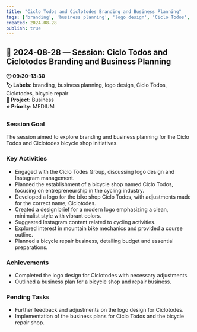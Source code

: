 ```yaml
---
title: "Ciclo Todos and Ciclotodes Branding and Business Planning"
tags: ['branding', 'business planning', 'logo design', 'Ciclo Todos', 'Ciclotodes', 'bicycle repair']
created: 2024-08-28
publish: true
---
```


## 📅 2024-08-28 — Session: Ciclo Todos and Ciclotodes Branding and Business Planning

**🕒 09:30–13:30**  
**🏷️ Labels**: branding, business planning, logo design, Ciclo Todos, Ciclotodes, bicycle repair  
**📂 Project**: Business  
**⭐ Priority**: MEDIUM  


### Session Goal
The session aimed to explore branding and business planning for the Ciclo Todos and Ciclotodes bicycle shop initiatives.

### Key Activities
- Engaged with the Ciclo Todes Group, discussing logo design and Instagram management.
- Planned the establishment of a bicycle shop named Ciclo Todos, focusing on entrepreneurship in the cycling industry.
- Developed a logo for the bike shop Ciclo Todos, with adjustments made for the correct name, Ciclotodes.
- Created a design brief for a modern logo emphasizing a clean, minimalist style with vibrant colors.
- Suggested Instagram content related to cycling activities.
- Explored interest in mountain bike mechanics and provided a course outline.
- Planned a bicycle repair business, detailing budget and essential preparations.

### Achievements
- Completed the logo design for Ciclotodes with necessary adjustments.
- Outlined a business plan for a bicycle shop and repair business.

### Pending Tasks
- Further feedback and adjustments on the logo design for Ciclotodes.
- Implementation of the business plans for Ciclo Todos and the bicycle repair shop.
